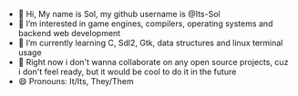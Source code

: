 - 👋 Hi, My name is Sol, my github username is @Its-Sol
- 👀 I’m interested in game engines, compilers, operating systems and backend web development
- 🌱 I’m currently learning C, Sdl2, Gtk, data structures and linux terminal usage
- 💞️ Right now i don't wanna collaborate on any open source projects, cuz i don't feel ready, but it would be cool to do it in the future
- 😄 Pronouns: It/Its, They/Them

<!---
Its-Sol/Its-Sol is a ✨ special ✨ repository because its `README.md` (this file) appears on your GitHub profile.
You can click the Preview link to take a look at your changes.
--->

